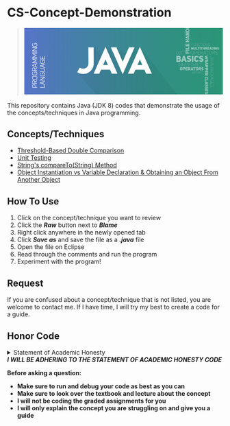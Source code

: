 # CS-Concept-Demonstration
> ![banner](https://github.com/JP1128/CS-Concept-Demonstration/blob/master/images/JavaHeader.png)

This repository contains Java (JDK 8) codes that demonstrate the usage of the concepts/techniques in Java programming.

## Concepts/Techniques
  - [Threshold-Based Double Comparison](https://github.com/JP1128/CS-Concept-Demonstration/blob/master/Demonstrations/DoubleComparison.java)
  - [Unit Testing](https://github.com/JP1128/CS-Concept-Demonstration/blob/master/Demonstrations/UnitTesting.java)
  - [String's compareTo(String) Method](https://github.com/JP1128/CS-Concept-Demonstration/blob/master/Demonstrations/CompareTo.java)
  - [Object Instantiation vs Variable Declaration & Obtaining an Object From Another Object](https://github.com/JP1128/CS-Concept-Demonstration/blob/master/Demonstrations/InstantiationDemo.java)

## How To Use
1. Click on the concept/technique you want to review
2. Click the ***Raw*** button next to ***Blame***
3. Right click anywhere in the newly opened tab
4. Click ***Save as*** and save the file as a ***.java*** file
5. Open the file on Eclipse
6. Read through the comments and run the program
7. Experiment with the program!
    
## Request
If you are confused about a concept/technique that is not listed, you are welcome to contact me. If I have time, I will try my best to create a code for a guide. 

## Honor Code
<details>
  <summary>Statement of Academic Honesty</summary>
  <blockquote>
    The following code represents my own work. I have neither received nor given inappropriate assistance. I have not copied or modified code from any source other than the course webpage or the course textbook. I recognize that any unauthorized assistance or plagiarism will be handled in accordance with the University of Georgia's Academic Honesty Policy and the policies of this course. I recognize that my work is based on an assignment created by the Department of Computer Science at the University of Georgia. Any publishing or posting of source code for this assignment is strictly prohibited unless you have written consent from the Department of Computer Science at the University of Georgia.
  </blockquote>
</details>

<b>
  <em>I WILL BE ADHERING TO THE STATEMENT OF ACADEMIC HONESTY CODE</em>
  <p>Before asking a question:
  <ul>
    <li> Make sure to run and debug your code as best as you can </li>
    <li> Make sure to look over the textbook and lecture about the concept </li>
    <li> I will not be coding the graded assignments for you </li>
    <li> I will only explain the concept you are struggling on and give you a guide </li>
  </ul>
</b>
